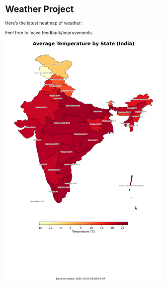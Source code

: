 # Weather Project

Here’s the latest heatmap of weather:

Feel free to leave feedback/improvements.

![India Heatmap](docs/assets/india_heatmap.png?v=F974D4)
